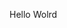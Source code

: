 Hello Wolrd


























































































































































































































































































































































































































































































































































































































































































































































































































































































































































































































































































































































































































































































































































































































































































































































































































































































































































































































































































































































































































































































































































































































































































































































































































































































































































































































































































































































































































































































































































































































































































































































































